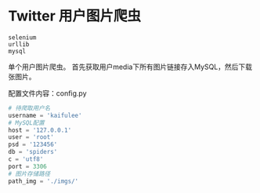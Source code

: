 # Twitter 用户图片爬虫

    selenium
    urllib
    mysql


单个用户图片爬虫。
首先获取用户media下所有图片链接存入MySQL，然后下载张图片。

配置文件内容：config.py

```python
# 待爬取用户名
username = 'kaifulee'
# MySQL配置
host = '127.0.0.1'
user = 'root'
psd = '123456'
db = 'spiders'
c = 'utf8'
port = 3306
# 图片存储路径
path_img = './imgs/'
```
